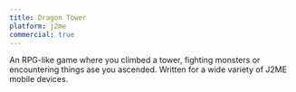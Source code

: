 ```yaml
---
title: Dragon Tower
platform: j2me
commercial: true
---
```


An RPG-like game where you climbed a tower, fighting monsters or encountering things ase you ascended. Written for a wide variety of J2ME mobile devices.
